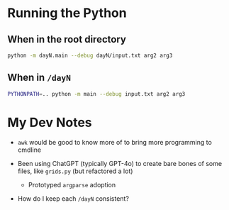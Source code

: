 # Running the Python

## When in the root directory

```zsh
python -m dayN.main --debug dayN/input.txt arg2 arg3
```

## When in `/dayN`

```zsh
PYTHONPATH=.. python -m main --debug input.txt arg2 arg3
```

# My Dev Notes

- `awk` would be good to know more of to bring more programming to cmdline

- Been using ChatGPT (typically GPT-4o) to create bare bones of some files, like `grids.py` (but refactored a lot)
  - Prototyped `argparse` adoption

- How do I keep each `/dayN` consistent?

